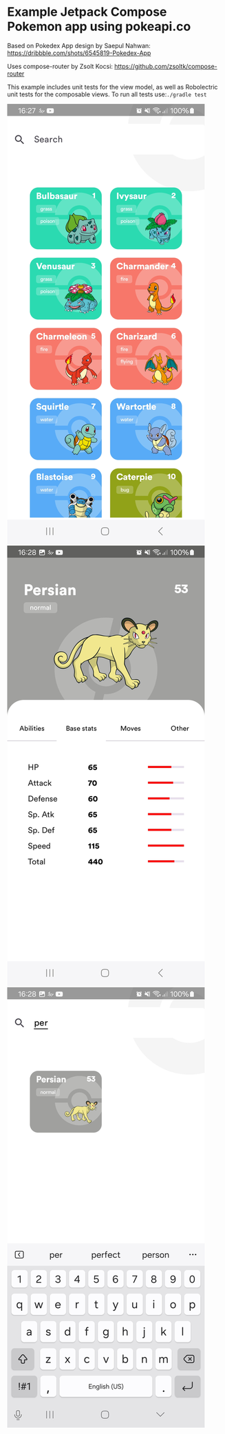# Example Jetpack Compose Pokemon app using pokeapi.co

Based on Pokedex App design by Saepul Nahwan: https://dribbble.com/shots/6545819-Pokedex-App

Uses compose-router by Zsolt Kocsi: https://github.com/zsoltk/compose-router

This example includes unit tests for the view model, as well as Robolectric unit tests for
the composable views. To run all tests use:`./gradle test`

![Alt text](screenshot1.jpg?raw=true)
![Alt text](screenshot2.jpg?raw=true)
![Alt text](screenshot3.jpg?raw=true)
